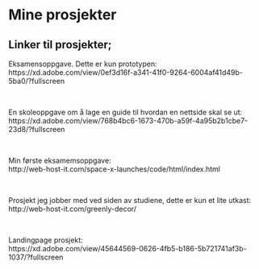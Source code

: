 <h1>Mine prosjekter</h1>

<h2>Linker til prosjekter;</h2>

<p>Eksamensoppgave. Dette er kun prototypen:</br> 
https://xd.adobe.com/view/0ef3d16f-a341-41f0-9264-6004af41d49b-5ba0/?fullscreen</p>
</br>
<p>En skoleoppgave om å lage en guide til hvordan en nettside skal se ut:</br>
https://xd.adobe.com/view/768b4bc6-1673-470b-a59f-4a95b2b1cbe7-23d8/?fullscreen</p>
</br>
<p>Min første eksamemsoppgave:</br>
http://web-host-it.com/space-x-launches/code/html/index.html</p>
</br>
<p>Prosjekt jeg jobber med ved siden av studiene, dette er kun et lite utkast:</br>
  http://web-host-it.com/greenly-decor/</p>
</br>
<p>Landingpage prosjekt:</br>
https://xd.adobe.com/view/45644569-0626-4fb5-b186-5b721741af3b-1037/?fullscreen
</p>
 

